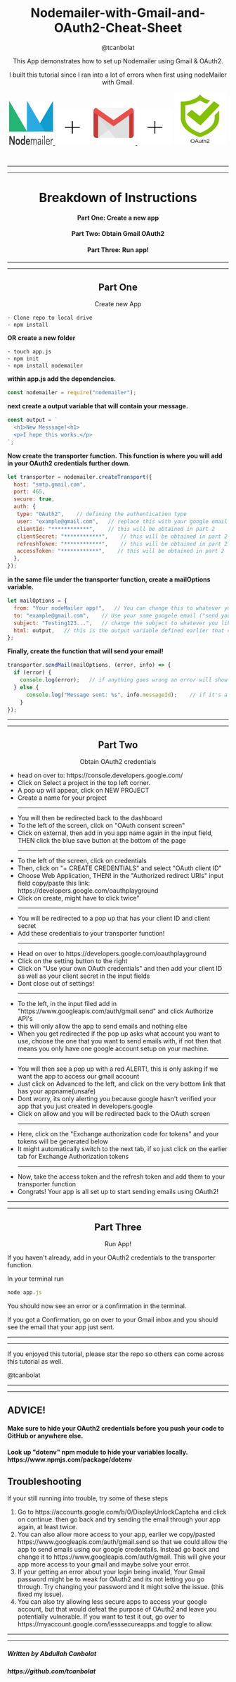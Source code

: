 <h1 align="center">Nodemailer-with-Gmail-and-OAuth2-Cheat-Sheet</h1>
<p align="center">@tcanbolat</p>

<p align="center">This App demonstrates how to set up Nodemailer using Gmail &amp; OAuth2.</p>
<p align="center">I built this tutorial since I ran into a lot of errors when first using nodeMailer with Gmail.</p>


<p align="center" >
  <a href="https://nodemailer.com/about/">
    <img height="100px" width="100px" src="logos/nodeMailer.png" alt="nodeMailer">
  </a>
  <img height="80px" width="80px" src="logos/plusSign.png"/>
  <a href="https://Gmail.com">
    <img height="100px" width="100px" src="logos/Gmail.png" alt="Gmail">
  </a>
  <img height="80px" width="80px" src="logos/plusSign.png"/>
  <a href="https://oauth.net/2/">
    <img height="120px" width="120px" src="logos/imageedit_1_3752143845.png" alt="OAuth2">
  </a>
</p>
<br/>

___
___

<h1 align="center">Breakdown of Instructions</h1>
<h4 align="center">Part One: Create a new app</h4>
<h4 align="center">Part Two: Obtain Gmail OAuth2</h4>
<h4 align="center">Part Three: Run app!</h4>


___
___


<h2 align="center">Part One</h2>
<p align="center">Create new App</p>

```
- Clone repo to local drive
- npm install
```
<strong>OR</strong>
<strong>create a new folder</strong>
```
- touch app.js
- npm init
- npm install nodemailer
```
<strong>within app.js add the dependencies.</strong>
```javaScript
const nodemailer = require("nodemailer");
```
<strong>next create a output variable that will contain your message.</strong>
```javaScript
const output = `
  <h1>New Messsage!<h1>
  <p>I hope this works.</p>
`;
```
<strong>Now create the transporter function.</strong>
<strong>This function is where you will add in your OAuth2 credentials further down.</strong>

```javaScript
let transporter = nodemailer.createTransport({
  host: "smtp.gmail.com",
  port: 465,
  secure: true,
  auth: {
   type: "OAuth2",    // defining the authentication type
   user: "example@gmail.com",   // replace this with your google email
   clientId: "************",    // this will be obtained in part 2
   clientSecret: "************",    // this will be obtained in part 2
   refreshToken: "************",    // this will be obtained in part 2 
   accessToken: "************",    // this will be obtained in part 2      
  },
});
```

<strong>in the same file under the transporter function, create a mailOptions variable.</strong>

```javaScript
let mailOptions = {
  from: "Your nodeMailer app!",   // You can change this to whatever you like. !this is NOT where you add in the email address!
  to: "example@gmail.com",    // Use your same googele email ("send yourself an email") to test if the app works.
  subject: "Testing123...",   // change the subject to whatever you like.
  html: output,   // this is the output variable defined earlier that contains our message.
};
```

<strong>Finally, create the function that will send your email!</strong>

```javaScript
transporter.sendMail(mailOptions, (error, info) => {  
  if (error) {
    console.log(error);   // if anything goes wrong an error will show up in your terminal.
  } else {
      console.log("Message sent: %s", info.messageId);    // if it's a success, a confirmation will show up in your terminal.
    }
});
```

___
___


<h2 align="center">Part Two</h2>
<p align="center">Obtain OAuth2 credentials</p>

<ul>
<li>head on over to: https://console.developers.google.com/</li>
<li>Click on Select a project in the top left corner.</li>
<li>A pop up will appear, click on NEW PROJECT</li>
<li>Create a name for your project</li>
  
___


<li>You will then be redirected back to the dashboard</li>
<li>To the left of the screen, click on "OAuth consent screen"</li>
<li>Click on external, then add in you app name again in the input field, THEN click the blue save button at the bottom of the page</li>
  
___


<li>To the left of the screen, click on credentials</li>
<li>Then, click on "+ CREATE CREDENTIALS" and select "OAuth client ID"</li>
<li>Choose Web Application, THEN! in the "Authorized redirect URIs" input field copy/paste this link: https://developers.google.com/oauthplayground </li>
<li>Click on create, might have to click twice"</li>
  
___


<li>You will be redirected to a pop up that has your client ID and client secret</li>
<li>Add these credentials to your transporter function!</li>
  
___


<li>Head on over to https://developers.google.com/oauthplayground</li>
<li>Click on the setting button to the right</li>
<li>Click on "Use your own OAuth credentials" and then add your client ID as well as your client secret in the input fields</li>
<li>Dont close out of settings!</li>
  
___


<li>To the left, in the input filed add in "https://www.googleapis.com/auth/gmail.send" and click Authorize API's</li>
<li>this will only allow the app to send emails and nothing else</li>
<li>When you get redirected if the pop up asks what account you want to use, choose the one that you want to send emails with, if not then that means you only have one google account setup on your machine.</li>
  
___


<li>You will then see a pop up with a red ALERT!, this is only asking if we want the app to access our gmail account</li>
<li>Just click on Advanced to the left, and click on the very bottom link that has your appname(unsafe)
<li>Dont worry, its only alerting you because google hasn't verified your app that you just created in developers.google</li>
<li>Click on allow and you will be redirected back to the OAuth screen</li>
  
___


<li>Here, click on the "Exchange authorization code for tokens" and your tokens will be generated below</li>
<li>It might automatically switch to the next tab, if so just click on the earlier tab for Exchange Authorization tokens</li>
  
___


<li>Now, take the access token and the refresh token and add them to your transporter function</li>
<li>Congrats! Your app is all set up to start sending emails using OAuth2!</li>
</ul>


___
___


<h2 align="center">Part Three</h2>
<p align="center">Run App!</p>

<p>If you haven't already, add in your OAuth2 credentials to the transporter function.</p>
<p>In your terminal run</p>

```javaScript
node app.js
```

<p>You should now see an error or a confirmation in the terminal.</p>
<p>If you got a Confirmation, go on over to your Gmail inbox and you should see the email that your app just sent.<p>

___
___


<p>If you enjoyed this tutorial, please star the repo so others can come across this tutorial as well.</p>
<p>@tcanbolat</p>


___
___


<h2>ADVICE!</h2>
<h4>Make sure to hide your OAuth2 credentials before you push your code to GitHub or anywhere else.<h4>
<h4>Look up "dotenv" npm module to hide your variables locally. https://www.npmjs.com/package/dotenv<h4>
  

<h2>Troubleshooting</h2>
<p>If your still running into trouble, try some of these steps<p>
<ol>
  <li>Go to https://accounts.google.com/b/0/DisplayUnlockCaptcha and click on continue. then go back and try sending the email through         your app again, at least twice.
  </li>
  <li>You can also allow more access to your app, earlier we copy/pasted https://www.googleapis.com/auth/gmail.send so that we could allow the app to send emails using our google credentails. Instead go back and change it to https://www.googleapis.com/auth/gmail. This will give your app more access to your gmail and maybe solve your error.
  </li>
  <li>If your getting an error about your login being invalid, Your Gmail password might be to weak for OAuth2 and its not letting you go through. Try changing your password and it might solve the issue. (this fixed my issue).
  </li>
  <li>You can also try allowing less secure apps to access your google account, but that would defeat the purpose of OAuth2 and leave you potentially vulnerable. If you want to test it out, go over to https://myaccount.google.com/lesssecureapps and toggle to allow.
  </li>
</ol>

___
___

<h5>Written by Abdullah Canbolat<h5>
<h5>https://github.com/tcanbolat<h5>
